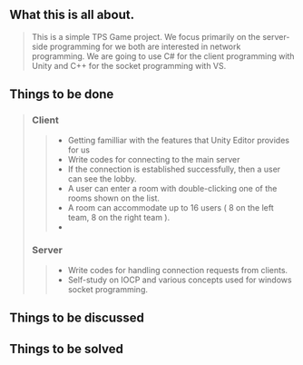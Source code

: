 ## What this is all about.  
> This is a simple TPS Game project. We focus primarily on the server-side programming for we both are interested in network programming.
We are going to use C# for the client programming with Unity and C++ for the socket programming with VS.

## Things to be done
> ### Client
>> - Getting familliar with the features that Unity Editor provides for us
>> - Write codes for connecting to the main server
>> - If the connection is established successfully, then a user can see the lobby.
>> - A user can enter a room with double-clicking one of the rooms shown on the list.
>> - A room can accommodate up to 16 users ( 8 on the left team, 8 on the right team ).
>> - 
> ### Server
>> - Write codes for handling connection requests from clients.
>> - Self-study on IOCP and various concepts used for windows socket programming.  
## Things to be discussed

## Things to be solved
